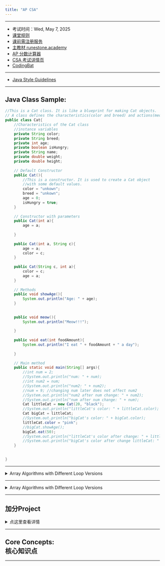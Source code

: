 ```yaml
---
title: "AP CSA"
---
```


---
  - 考试时间：Wed, May 7, 2025
  - [课堂规则](https://shishiapcs.github.io/CSA-Class-Rules/)
  - [课前需注册服务](https://shishiapcs.github.io/CSA-New-Semester/)
  - [主教材 runestone.academy](https://runestone.academy/)
  - [AP 分数计算器](https://examstrategist.com/ap-computer-science-a-score-calculator/)
  - [CSA 考试详情页](https://apstudents.collegeboard.org/courses/ap-computer-science-a)
  - [CodingBat](https://codingbat.com/java) 

---
  - [Java Style Guidelines](https://langintro.com/comsc075/java_style_guide.html)


---
## Java Class Sample:
```java
//This is a Cat class. It is like a blueprint for making Cat objects.
// A class defines the characteristics(color and breed) and actions(meowing) of the objects.
public class Cat{
    //Characteristics of the Cat class
    //instance variables 
    private String color;
    private String breed;
    private int age;
    private boolean isHungry;
    private String name;
    private double weight;
    private double height;
    
    // Default Constructor
    public Cat(){
        //This is a constructor. It is used to create a Cat object
        //with some default values.
        color = "unkown";
        breed = "unkown";
        age = 0;
        isHungry = true;
    }
    
    // Constructor with parameters
    public Cat(int a){
        age = a;
        
    }
    
    public Cat(int a, String c){
        age = a;
        color = c;
    }
    
    public Cat(String c, int a){
        color = c;
        age = a;
    }
    
    // Methods
    public void showAge(){
        System.out.println("Age: " + age);
    }
    
    
    public void meow(){
        System.out.println("Meow!!!");
        
    } 
    
    public void eat(int foodAmount){
        System.out.println("I eat " + foodAmount + " a day");
        
    }
    
    // Main method
    public static void main(String[] args){
        //int num = 2;
        //System.out.println("num: " + num);
        //int num2 = num;
        //System.out.println("num2: " + num2);
        //num = 9; //changing num later does not affect num2
        //System.out.println("num2 after num change: " + num2);
        //System.out.println("num after num change: " + num);
        Cat littleCat = new Cat(20, "black");
        //System.out.println("littleCat's color: " + littleCat.color);
        Cat bigCat = littleCat;
        //System.out.println("bigCat's color: " + bigCat.color);
        littleCat.color = "pink";
        //bigCat.showAge();
        bigCat.eat(50);
        //System.out.println("littleCat's color after change: " + littleCat.color);
        //System.out.println("bigCat's color after change littleCat: " + bigCat.color);
    }
    
    
}

```

---
<details>
  <summary>Array Algorithms with Different Loop Versions</summary>
  
  <h3>1. Determine the Minimum or Maximum Value in an Array</h3>
  
  <h4>Find Maximum Value</h4>
  <pre><code class="language-java">
import java.util.Arrays;

int[] numbers = {3, 5, 1, 7, 9};

// Using for loop
int max = numbers[0];
for (int i = 1; i < numbers.length; i++) {
    if (numbers[i] > max) {
        max = numbers[i];
    }
}
System.out.println("Max value (for loop): " + max);

// Using enhanced for loop
max = numbers[0];
for (int num : numbers) {
    if (num > max) {
        max = num;
    }
}
System.out.println("Max value (enhanced for loop): " + max);
  </code></pre>
  
  <h3>2. Compute a Sum or Average of Array Elements</h3>
  
  <h4>Compute Sum</h4>
  <pre><code class="language-java">
int[] numbers = {3, 5, 1, 7, 9};

// Using for loop
int sum = 0;
for (int i = 0; i < numbers.length; i++) {
    sum += numbers[i];
}
System.out.println("Sum (for loop): " + sum);

// Using enhanced for loop
sum = 0;
for (int num : numbers) {
    sum += num;
}
System.out.println("Sum (enhanced for loop): " + sum);
  </code></pre>
  
  <h4>Compute Average</h4>
  <pre><code class="language-java">
double average = (double) sum / numbers.length;
System.out.println("Average: " + average);
  </code></pre>
  
  <h3>3. Search for a Particular Element in the Array</h3>
  
  <h4>Search for the Number 7</h4>
  <pre><code class="language-java">
int[] numbers = {3, 5, 1, 7, 9};
int target = 7;
boolean found = false;

// Using for loop
for (int i = 0; i < numbers.length; i++) {
    if (numbers[i] == target) {
        found = true;
        break;
    }
}
System.out.println("Found (for loop): " + found);

// Using enhanced for loop
found = false;
for (int num : numbers) {
    if (num == target) {
        found = true;
        break;
    }
}
System.out.println("Found (enhanced for loop): " + found);
  </code></pre>
  
  <h3>4. Determine if At Least One Element Has a Particular Property</h3>
  
  <h4>Check if at Least One Element is Even</h4>
  <pre><code class="language-java">
int[] numbers = {3, 5, 1, 7, 9};
boolean hasEven = false;

// Using for loop
for (int i = 0; i < numbers.length; i++) {
    if (numbers[i] % 2 == 0) {
        hasEven = true;
        break;
    }
}
System.out.println("Has even (for loop): " + hasEven);

// Using enhanced for loop
hasEven = false;
for (int num : numbers) {
    if (num % 2 == 0) {
        hasEven = true;
        break;
    }
}
System.out.println("Has even (enhanced for loop): " + hasEven);
  </code></pre>
  
  <h3>5. Determine if All Elements Have a Particular Property</h3>
  
  <h4>Check if All Elements are Positive</h4>
  <pre><code class="language-java">
int[] numbers = {3, 5, 1, 7, 9};
boolean allPositive = true;

// Using for loop
for (int i = 0; i < numbers.length; i++) {
    if (numbers[i] <= 0) {
        allPositive = false;
        break;
    }
}
System.out.println("All positive (for loop): " + allPositive);

// Using enhanced for loop
allPositive = true;
for (int num : numbers) {
    if (num <= 0) {
        allPositive = false;
        break;
    }
}
System.out.println("All positive (enhanced for loop): " + allPositive);
  </code></pre>
  
  <h3>6. Access All Consecutive Pairs of Elements</h3>
  <pre><code class="language-java">
int[] numbers = {3, 5, 1, 7, 9};

// Using for loop
for (int i = 0; i < numbers.length - 1; i++) {
    System.out.println("Pair: " + numbers[i] + ", " + numbers[i + 1]);
}

// Enhanced for loop is not ideal for this task because it does not provide access to indices.
  </code></pre>
  
  <h3>7. Determine the Presence or Absence of Duplicate Elements</h3>
  <pre><code class="language-java">
int[] numbers = {3, 5, 1, 7, 9};
boolean hasDuplicate = false;

// Using for loop
for (int i = 0; i < numbers.length; i++) {
    for (int j = i + 1; j < numbers.length; j++) {
        if (numbers[i] == numbers[j]) {
            hasDuplicate = true;
            break;
        }
    }
    if (hasDuplicate) break;
}
System.out.println("Has duplicate (for loop): " + hasDuplicate);

// Enhanced for loop is not ideal for this task due to the need for two indices.
  </code></pre>
  
  <h3>8. Determine the Number of Elements Meeting Specific Criteria</h3>
  
  <h4>Count Odd Numbers</h4>
  <pre><code class="language-java">
int[] numbers = {3, 5, 1, 7, 9};
int oddCount = 0;

// Using for loop
for (int i = 0; i < numbers.length; i++) {
    if (numbers[i] % 2 != 0) {
        oddCount++;
    }
}
System.out.println("Odd count (for loop): " + oddCount);

// Using enhanced for loop
oddCount = 0;
for (int num : numbers) {
    if (num % 2 != 0) {
        oddCount++;
    }
}
System.out.println("Odd count (enhanced for loop): " + oddCount);
  </code></pre>
  
  <h3>9. Shift or Rotate Elements Left or Right</h3>
  
  <h4>Shift Elements Left by One Position</h4>
  <pre><code class="language-java">
import java.util.Arrays;

int[] numbers = {3, 5, 1, 7, 9};

// Using for loop
int first = numbers[0];
for (int i = 0; i < numbers.length - 1; i++) {
    numbers[i] = numbers[i + 1];
}
numbers[numbers.length - 1] = first;

System.out.println("Shifted left (for loop): " + Arrays.toString(numbers));
  </code></pre>
  
  <h4>Shift Elements Right by One Position</h4>
  <pre><code class="language-java">
import java.util.Arrays;

int[] numbers = {3, 5, 1, 7, 9};

// Save the last element since it will wrap around to the front
int last = numbers[numbers.length - 1];

// Shift each element to the right by 1 position
for (int i = numbers.length - 1; i > 0; i--) {
    numbers[i] = numbers[i - 1];
}

// Place the last element in the first position
numbers[0] = last;

System.out.println("Shifted right by 1: " + Arrays.toString(numbers));
  </code></pre>
  
  <h3>10. Reverse the Order of the Elements</h3>
  <pre><code class="language-java">
import java.util.Arrays;

int[] numbers = {3, 5, 1, 7, 9};

// Using for loop
for (int i = 0; i < numbers.length / 2; i++) {
    int temp = numbers[i];
    numbers[i] = numbers[numbers.length - 1 - i];
    numbers[numbers.length - 1 - i] = temp;
}
System.out.println("Reversed (for loop): " + Arrays.toString(numbers));

// Create a new array
int[] numbers = {3, 5, 1, 7};
int[] reversed = new int[numbers.length];

for (int i = 0; i < numbers.length; i++) {
    reversed[i] = numbers[numbers.length - 1 - i];
}

System.out.println("Reversed array: " + Arrays.toString(reversed));
  </code></pre>
  
</details>

---

<details>
  <summary>Array Algorithms with Different Loop Versions</summary>
  
  ### 1. Determine the Minimum or Maximum Value in an Array
  
  #### Find Maximum Value
  {% highlight java %}
import java.util.Arrays;

public class ArrayAlgorithms {
    public static void main(String[] args) {
        int[] numbers = {3, 5, 1, 7, 9};

        // Using for loop
        int max = numbers[0];
        for (int i = 1; i < numbers.length; i++) {
            if (numbers[i] > max) {
                max = numbers[i];
            }
        }
        System.out.println("Max value (for loop): " + max);

        // Using enhanced for loop
        max = numbers[0];
        for (int num : numbers) {
            if (num > max) {
                max = num;
            }
        }
        System.out.println("Max value (enhanced for loop): " + max);
    }
}
  {% endhighlight %}
  
  ### 2. Compute a Sum or Average of Array Elements
  
  #### Compute Sum
  {% highlight java %}
public class ArraySum {
    public static void main(String[] args) {
        int[] numbers = {3, 5, 1, 7, 9};

        // Using for loop
        int sum = 0;
        for (int i = 0; i < numbers.length; i++) {
            sum += numbers[i];
        }
        System.out.println("Sum (for loop): " + sum);

        // Using enhanced for loop
        sum = 0;
        for (int num : numbers) {
            sum += num;
        }
        System.out.println("Sum (enhanced for loop): " + sum);
    }
}
  {% endhighlight %}
  
  #### Compute Average
  {% highlight java %}
public class ArrayAverage {
    public static void main(String[] args) {
        int[] numbers = {3, 5, 1, 7, 9};
        int sum = 0;
        
        // Using for loop to compute sum
        for (int i = 0; i < numbers.length; i++) {
            sum += numbers[i];
        }
        System.out.println("Sum (for loop): " + sum);

        // Compute average
        double average = (double) sum / numbers.length;
        System.out.println("Average: " + average);
    }
}
  {% endhighlight %}
  
  ### 3. Search for a Particular Element in the Array
  
  #### Search for the Number 7
  {% highlight java %}
public class ArraySearch {
    public static void main(String[] args) {
        int[] numbers = {3, 5, 1, 7, 9};
        int target = 7;
        boolean found = false;

        // Using for loop
        for (int i = 0; i < numbers.length; i++) {
            if (numbers[i] == target) {
                found = true;
                break;
            }
        }
        System.out.println("Found (for loop): " + found);

        // Using enhanced for loop
        found = false;
        for (int num : numbers) {
            if (num == target) {
                found = true;
                break;
            }
        }
        System.out.println("Found (enhanced for loop): " + found);
    }
}
  {% endhighlight %}
  
  ### 4. Determine if At Least One Element Has a Particular Property
  
  #### Check if at Least One Element is Even
  {% highlight java %}
public class ArrayProperty {
    public static void main(String[] args) {
        int[] numbers = {3, 5, 1, 7, 9};
        boolean hasEven = false;

        // Using for loop
        for (int i = 0; i < numbers.length; i++) {
            if (numbers[i] % 2 == 0) {
                hasEven = true;
                break;
            }
        }
        System.out.println("Has even (for loop): " + hasEven);

        // Using enhanced for loop
        hasEven = false;
        for (int num : numbers) {
            if (num % 2 == 0) {
                hasEven = true;
                break;
            }
        }
        System.out.println("Has even (enhanced for loop): " + hasEven);
    }
}
  {% endhighlight %}
  
  ### 5. Determine if All Elements Have a Particular Property
  
  #### Check if All Elements are Positive
  {% highlight java %}
public class ArrayAllPositive {
    public static void main(String[] args) {
        int[] numbers = {3, 5, 1, 7, 9};
        boolean allPositive = true;

        // Using for loop
        for (int i = 0; i < numbers.length; i++) {
            if (numbers[i] <= 0) {
                allPositive = false;
                break;
            }
        }
        System.out.println("All positive (for loop): " + allPositive);

        // Using enhanced for loop
        allPositive = true;
        for (int num : numbers) {
            if (num <= 0) {
                allPositive = false;
                break;
            }
        }
        System.out.println("All positive (enhanced for loop): " + allPositive);
    }
}
  {% endhighlight %}
  
  ### 6. Access All Consecutive Pairs of Elements
  {% highlight java %}
public class ConsecutivePairs {
    public static void main(String[] args) {
        int[] numbers = {3, 5, 1, 7, 9};

        // Using for loop
        for (int i = 0; i < numbers.length - 1; i++) {
            System.out.println("Pair: " + numbers[i] + ", " + numbers[i + 1]);
        }

        // Enhanced for loop is not ideal for this task because it does not provide access to indices.
    }
}
  {% endhighlight %}
  
  ### 7. Determine the Presence or Absence of Duplicate Elements
  {% highlight java %}
public class DuplicateCheck {
    public static void main(String[] args) {
        int[] numbers = {3, 5, 1, 7, 9};
        boolean hasDuplicate = false;

        // Using for loop
        for (int i = 0; i < numbers.length; i++) {
            for (int j = i + 1; j < numbers.length; j++) {
                if (numbers[i] == numbers[j]) {
                    hasDuplicate = true;
                    break;
                }
            }
            if (hasDuplicate) break;
        }
        System.out.println("Has duplicate (for loop): " + hasDuplicate);

        // Enhanced for loop is not ideal for this task due to the need for two indices.
    }
}
  {% endhighlight %}
  
  ### 8. Determine the Number of Elements Meeting Specific Criteria
  
  #### Count Odd Numbers
  {% highlight java %}
public class CountOddNumbers {
    public static void main(String[] args) {
        int[] numbers = {3, 5, 1, 7, 9};
        int oddCount = 0;

        // Using for loop
        for (int i = 0; i < numbers.length; i++) {
            if (numbers[i] % 2 != 0) {
                oddCount++;
            }
        }
        System.out.println("Odd count (for loop): " + oddCount);

        // Using enhanced for loop
        oddCount = 0;
        for (int num : numbers) {
            if (num % 2 != 0) {
                oddCount++;
            }
        }
        System.out.println("Odd count (enhanced for loop): " + oddCount);
    }
}
  {% endhighlight %}
  
  ### 9. Shift or Rotate Elements Left or Right
  
  #### Shift Elements Left by One Position
  {% highlight java %}
import java.util.Arrays;

public class ShiftLeft {
    public static void main(String[] args) {
        int[] numbers = {3, 5, 1, 7, 9};

        // Using for loop
        int first = numbers[0];
        for (int i = 0; i < numbers.length - 1; i++) {
            numbers[i] = numbers[i + 1];
        }
        numbers[numbers.length - 1] = first;

        System.out.println("Shifted left (for loop): " + Arrays.toString(numbers));
    }
}
  {% endhighlight %}
  
  #### Shift Elements Right by One Position
  {% highlight java %}
import java.util.Arrays;

public class ShiftRight {
    public static void main(String[] args) {
        int[] numbers = {3, 5, 1, 7, 9};

        // Save the last element since it will wrap around to the front
        int last = numbers[numbers.length - 1];

        // Shift each element to the right by 1 position
        for (int i = numbers.length - 1; i > 0; i--) {
            numbers[i] = numbers[i - 1];
        }

        // Place the last element in the first position
        numbers[0] = last;

        System.out.println("Shifted right by 1: " + Arrays.toString(numbers));
    }
}
  {% endhighlight %}
  
  ### 10. Reverse the Order of the Elements
  {% highlight java %}
import java.util.Arrays;

public class ReverseArray {
    public static void main(String[] args) {
        int[] numbers = {3, 5, 1, 7, 9};

        // Using for loop
        for (int i = 0; i < numbers.length / 2; i++) {
            int temp = numbers[i];
            numbers[i] = numbers[numbers.length - 1 - i];
            numbers[numbers.length - 1 - i] = temp;
        }
        System.out.println("Reversed (for loop): " + Arrays.toString(numbers));

        // Create a new array
        int[] numbers2 = {3, 5, 1, 7};
        int[] reversed = new int[numbers2.length];

        for (int i = 0; i < numbers2.length; i++) {
            reversed[i] = numbers2[numbers2.length - 1 - i];
        }

        System.out.println("Reversed array: " + Arrays.toString(reversed));
    }
}
  {% endhighlight %}
  
</details>

---
<h2>加分Project</h2>
<details>
    <summary>点这里查看详情</summary>
    <p>从AP Classroom 中选一个已经做过的 FRQ，写出可执行代码，在blueJay中成功运行，具体要求和评分标准如下：</p>
    <hr>
    <h3>FRQ Coding Project Rubric / FRQ 编程项目评分标准</h3>
    <table>
        <thead>
            <tr>
                <th><strong>Grade</strong></th>
                <th><strong>Guidelines</strong></th>
                <th><strong>Criteria</strong></th>
            </tr>
        </thead>
        <tbody>
            <tr>
                <td><strong>A+</strong> (9-10)</td>
                <td>Exceptional work. Shows clear understanding and full mastery of the problem, and code is executed flawlessly. <br> <strong>出色的作品。展现了对问题的深入理解和完整掌握，代码运行无误。</strong></td>
                <td>
                    <ul>
                        <li>Code is <strong>100% correct</strong> for all test cases, including edge cases. <br> <strong>代码对所有测试用例（包括边界情况）均完全正确。</strong></li>
                        <li>Code is <strong>well-structured, clean, and highly readable</strong> with clear variable and method names. <br> <strong>代码结构清晰，整洁，且具备高度可读性，变量和方法命名合理。</strong></li>
                        <li><strong>Detailed comments</strong> explaining purpose, logic, and major steps. <br> <strong>提供详细注释，解释代码目的、逻辑和主要步骤。</strong></li>
                        <li><strong>Creative enhancements</strong> or extra features beyond the requirements (if any). <br> <strong>增加了创新性改进或额外功能（如有）。</strong></li>
                        <li><strong>No detectable AI patterns</strong> (e.g., overly generic, verbose comments). <br> <strong>无明显 AI 痕迹（如过于通用或冗长的注释）。</strong></li>
                    </ul>
                </td>
            </tr>
            <tr>
                <td><strong>A</strong> (8)</td>
                <td>Excellent work. Code is accurate and runs without errors, with some minor style or completeness issues. <br> <strong>优秀作品。代码正确，运行无误，只有些微样式或完整性问题。</strong></td>
                <td>
                    <ul>
                        <li>Code produces <strong>correct output for most test cases</strong>, with minor issues in one or two edge cases. <br> <strong>代码对大部分测试用例产生正确输出，少数边界情况可能有小问题。</strong></li>
                        <li><strong>Good structure and readability</strong> with mostly clear variable/method names. <br> <strong>代码结构合理且可读性高，变量/方法命名清晰。</strong></li>
                        <li>Includes <strong>appropriate comments</strong> that clarify the code. <br> <strong>包含适当的注释，能够帮助理解代码。</strong></li>
                        <li><strong>Efficiently coded</strong> with minimal redundancy. <br> <strong>代码高效，冗余最小化。</strong></li>
                        <li>Little evidence of AI assistance. <br> <strong>几乎没有 AI 协助的痕迹。</strong></li>
                    </ul>
                </td>
            </tr>
            <tr>
                <td><strong>A-</strong> (7)</td>
                <td>Strong work, but may have minor flaws in logic or structure. Code generally runs well. <br> <strong>表现良好，但在逻辑或结构上有小瑕疵。代码整体运行正常。</strong></td>
                <td>
                    <ul>
                        <li>Code produces <strong>mostly correct results</strong>, with issues only in a few cases. <br> <strong>代码在大部分情况下输出正确，少数情况可能有问题。</strong></li>
                        <li><strong>Readable and organized structure</strong>, though may have minor issues in clarity. <br> <strong>代码结构清晰有序，但清晰度可能略有不足。</strong></li>
                        <li>Includes <strong>some comments</strong>, but they may lack detail. <br> <strong>包含一些注释，但细节不足。</strong></li>
                        <li>Code is <strong>mostly efficient</strong>, with minor inefficiencies. <br> <strong>代码基本高效，少量低效部分。</strong></li>
                        <li>Minimal indicators of AI involvement. <br> <strong>几乎没有 AI 参与的迹象。</strong></li>
                    </ul>
                </td>
            </tr>
            <tr>
                <td><strong>B+</strong> (6)</td>
                <td>Good effort with noticeable flaws. Code runs, but may have errors or inefficiencies. <br> <strong>有明显缺陷的良好尝试。代码可以运行，但可能有错误或低效部分。</strong></td>
                <td>
                    <ul>
                        <li>Code produces <strong>correct output for main cases</strong>, but <strong>fails on some edge cases</strong>. <br> <strong>代码在主要情况中输出正确，但在某些边界情况中失败。</strong></li>
                        <li>Structure is mostly clear, but some parts are hard to follow. <br> <strong>代码结构大部分清晰，但部分难以理解。</strong></li>
                        <li><strong>Basic comments</strong> are provided, but <strong>lacking detail or clarity</strong>. <br> <strong>有基本注释，但缺乏细节或清晰性。</strong></li>
                        <li>Some <strong>inefficiencies or redundant code</strong> present. <br> <strong>存在部分低效或冗余代码。</strong></li>
                        <li>Some signs of AI involvement may be noticeable. <br> <strong>可能有明显的 AI 痕迹。</strong></li>
                    </ul>
                </td>
            </tr>
            <tr>
                <td><strong>B</strong> (5)</td>
                <td>Satisfactory but needs improvement. Code has a mix of correct and incorrect results. <br> <strong>基本合格，但需改进。代码结果有正确和错误混合。</strong></td>
                <td>
                    <ul>
                        <li>Code produces <strong>partially correct output</strong>, but fails on a significant number of cases. <br> <strong>代码输出部分正确，但在许多情况中失败。</strong></li>
                        <li>Structure is <strong>inconsistent or hard to follow</strong>. <br> <strong>结构不一致，难以理解。</strong></li>
                        <li>Few comments, and they <strong>don’t explain the logic well</strong>. <br> <strong>注释少，且不能很好地解释逻辑。</strong></li>
                        <li>Several <strong>redundancies or inefficient methods</strong> are present. <br> <strong>存在多处冗余或低效代码。</strong></li>
                        <li>Noticeable AI-generated patterns in style, structure, or comments. <br> <strong>在样式、结构或注释中有明显的 AI 痕迹。</strong></li>
                    </ul>
                </td>
            </tr>
            <tr>
                <td><strong>B-</strong> (4)</td>
                <td>Acceptable, but with significant issues in execution, structure, or clarity. <br> <strong>可接受，但在执行、结构或清晰度上有重大问题。</strong></td>
                <td>
                    <ul>
                        <li>Code produces <strong>partially correct output</strong>, with <strong>frequent errors</strong> or failures. <br> <strong>代码输出部分正确，但经常出错或失败。</strong></li>
                        <li><strong>Messy or unclear structure</strong>; difficult to read. <br> <strong>结构混乱或不清晰，难以阅读。</strong></li>
                        <li><strong>Lacks comments</strong>, or comments are unhelpful. <br> <strong>缺少注释，或注释无用。</strong></li>
                        <li>Code shows <strong>significant inefficiencies</strong>. <br> <strong>代码存在明显的低效部分。</strong></li>
                        <li>Code appears <strong>potentially AI-assisted</strong> with unusual language or generic comments. <br> <strong>代码可能有 AI 痕迹，例如语言不自然或使用通用注释。</strong></li>
                    </ul>
                </td>
            </tr>
            <tr>
                <td><strong>C+</strong> (3)</td>
                <td>Limited success. Code runs but with minimal correctness, clarity, or efficiency. <br> <strong>成功有限。代码运行，但正确性、清晰度或效率低。</strong></td>
                <td>
                    <ul>
                        <li>Code produces <strong>incorrect results for most cases</strong>, with only minor correct output. <br> <strong>代码在大多数情况下不正确，仅少量输出正确。</strong></li>
                        <li><strong>Poor structure and readability</strong>. <br> <strong>结构和可读性差。</strong></li>
                        <li><strong>Little to no comments</strong> explaining the code. <br> <strong>几乎没有解释代码的注释。</strong></li>
                        <li>Code is <strong>highly inefficient</strong> and appears rushed. <br> <strong>代码低效且草率。</strong></li>
                        <li>Clear indications of AI-generated code (e.g., unnatural explanations or syntax). <br> <strong>有明显的 AI 痕迹（例如不自然的解释或语法）。</strong></li>
                    </ul>
                </td>
            </tr>
            <tr>
                <td><strong>C</strong> (2)</td>
                <td>Minimal success. Code compiles, but has many issues in logic and readability. <br> <strong>成功极少。代码可以编译，但逻辑和可读性有很多问题。</strong></td>
                <td>
                    <ul>
                        <li>Code <strong>barely compiles</strong> but fails in almost all cases. <br> <strong>代码勉强编译，但几乎所有情况都失败。</strong></li>
                        <li>Structure is <strong>chaotic and unclear</strong>. <br> <strong>结构混乱且不清晰。</strong></li>
                        <li><strong>No comments or explanations</strong>. <br> <strong>没有注释或解释。</strong></li>
                        <li><strong>Severely inefficient or redundant</strong> methods. <br> <strong>存在极度低效或冗余的方法。</strong></li>
                        <li>Highly probable AI patterns; further investigation warranted. <br> <strong>明显的 AI 痕迹；需要进一步调查。</strong></li>
                    </ul>
                </td>
            </tr>
            <tr>
                <td><strong>C-</strong> (1)</td>
                <td>Very limited or incomplete. Code is far from functional and poorly constructed. <br> <strong>极其有限或不完整。代码几乎无法正常运行且结构糟糕。</strong></td>
                <td>
                    <ul>
                        <li>Code <strong>does not compile</strong> or crashes immediately. <br> <strong>代码无法编译或立即崩溃。</strong></li>
                        <li><strong>Unreadable structure</strong> and <strong>no logic</strong> in place. <br> <strong>结构无法阅读，缺乏逻辑。</strong></li>
                        <li><strong>No comments</strong>. <br> <strong>没有注释。</strong></li>
                        <li><strong>Not executable or far from correct</strong>. <br> <strong>无法运行或远非正确。</strong></li>
                        <li>Appears to be copied or heavily AI-generated without understanding. <br> <strong>疑似复制或大量 AI 生成，没有理解。</strong></li>
                    </ul>
                </td>
            </tr>
        </tbody>
    </table>
    <hr>
    <h4>Ask for Reflection / 提交时可能问你的问题:</h4>
    <ul>
        <li>Why did you choose this particular FRQ? / <strong>为什么选择这个特定的 FRQ？</strong></li>
        <li>How did you approach solving the main problem? / <strong>如何解决主要问题？</strong></li>
        <li>Describe one challenge you faced and how you overcame it. / <strong>描述遇到的一个挑战及如何克服。</strong></li>
    </ul>
</details>



---
## Core Concepts:<br>核心知识点

<div class="markmap-container">
<div class="markmap">
<script type="text/template">

# AP Computer Science A

## Unit 1 Primitive Types 2.5%-5% <br> 1. 原始类型 2.5%-5%
### 1.1 Why Programming? Why Java?<br>为什么编程？为什么是Java？
### 1.2 Variables and Data Types<br>变量和数据类型
### 1.3 Expressions and Assignment Statements<br>表达式和赋值语句
### 1.4 Compound Assignment Operators<br>复合赋值运算符
### 1.5 Casting and Ranges of Variables<br>类型转换和变量范围

## Unit 2 Using Objects 5%-7.5% <br> 2. 使用对象 5%-7.5%
### 2.1 Objects - Instances of Classes<br>对象 - 类的实例
### 2.2 Creating and Storing Objects (Instantiation)<br>创建和存储对象（实例化）
### 2.3 Calling a Void Method<br>调用无返回值的方法
### 2.4 Calling a Void Method with Parameters<br>带参数调用无返回值的方法
### 2.5 Calling a Non-void Method<br>调用有返回值的方法
### 2.6 String Objects, Concatenation, Literals, and More<br>字符串对象，串联，字面量等
### 2.7 String Methods<br>字符串方法
### 2.8 Wrapper Classes - Integer and Double<br>包装类 - 整数和双精度浮点值
### 2.9 Using the Math Class<br>使用Math类

## Unit 3 Boolean Expressions and if Statements 15%-17.5%<br>3. 布尔表达式和if语句 15%-17.5%
### 3.1 Boolean Expressions<br>布尔表达式
### 3.2 if Statements and Control Flow<br>if语句和控制流
### 3.3 if-else Statements<br>if-else语句
### 3.4 else if Statements<br>else if语句
### 3.5 Compound Boolean Expressions<br>复合布尔表达式
### 3.6 Equivalent Boolean Expressions<br>等价布尔表达式
### 3.7 Comparing Objects<br>比较对象

## Unit 4 Iteration 17.5%-22.5%<br>4. 迭代 17.5%-22.5%
### 4.1 while Loops<br>while循环
### 4.2 for Loops<br>for循环
### 4.3 Developing Algorithms Using Strings<br>使用字符串开发算法
### 4.4 Nested Iteration<br>嵌套迭代
### 4.5 Informal Code Analysis<br>非正式代码分析

## Unit 5 Writing classes 5%-7.5%<br>5. 编写类 5%-7.5%
### 5.1 Anatomy of a Class<br>类的构成
### 5.2 Constructors<br>构造器
### 5.3 Documentation with Comments<br>使用注释进行文档化
### 5.4 Accessor Methods<br>访问器方法
### 5.5 Mutator Methods<br>改变器方法
### 5.6 Writing Methods<br>编写方法
### 5.7 Static Variables and Methods<br>静态变量和方法
### 5.8 Scope and Access<br>范围和访问
### 5.9 this Keyword<br>this关键字
### 5.10 Ethical and Social Implications of Computing Systems<br>计算系统的伦理和社会影响

## Unit 6 Array 10%-15%<br>6. 数组 10%-15%
### 6.1 Array Creation and Access<br>创建和访问数组
### 6.2 Traversing Arrays<br>遍历数组
### 6.3 Enhanced for Loop for Arrays<br>增强的数组for循环
### 6.4 Developing Algorithms Using Arrays<br>使用数组开发算法

## Unit 7 ArrayList 2.5%-7.5%<br>7. 数组列表 2.5%-7.5%
### 7.1 Introduction to ArrayList<br>介绍ArrayList
### 7.2 ArrayList Methods<br>ArrayList方法
### 7.3 Traversing ArrayLists<br>遍历ArrayLists
### 7.4 Developing Algorithms Using ArrayLists<br>使用ArrayLists开发算法
### 7.5 Searching<br>搜索
### 7.6 Sorting<br>排序
### 7.7 Ethical Issues Around Data Collection<br>数据收集的伦理问题

## Unit 8 2d Array 7.5%-10%<br>8. 二维数组 7.5%-10%
### 8.1 2D Arrays<br>2D数组
### 8.2 Traversing 2D Arrays<br>遍历2D数组

## Unit 9 Inheritance 5%-10%<br>9. 继承 5%-10%
### 9.1 Creating Superclasses and Subclasses<br>创建超类和子类
### 9.2 Writing Constructors for Subclasses<br>为子类编写构造器
### 9.3 Overriding Methods<br>覆盖方法
### 9.4 super Keyword<br>super关键字
### 9.5 Creating References Using Inheritance Hierarchies<br>使用继承层次创建引用
### 9.6 Polymorphism<br>多态
### 9.7 Object Superclass<br>对象超类

## Unit 10 Recursion 5%-7.5%<br>10. 递归 5%-7.5%
### 10.1 Recursion<br>递归
### 10.2 Recursive Searching and Sorting<br>递归搜索和排序

</script>
</div>
</div>

---

